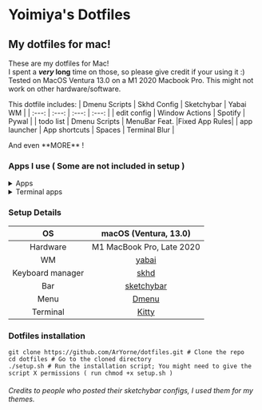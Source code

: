 # Yoimiya's Dotfiles
## My dotfiles for mac!
These are my dotfiles for Mac! <br>
I spent a ***very* long** time on those, so please give credit if your using it :) <br>
Tested on MacOS Ventura 13.0 on a M1 2020 Macbook Pro. This might not work on other hardware/software.<br>

This dotfile includes:
| Dmenu Scripts | Skhd Config    | Sketchybar    | Yabai WM      | 
|    :---:      |     :---:      |     :---:     |     :---:     |
| edit config   | Window Actions | Spotify       | Pywal         |
| todo list     | Dmenu Scripts  | MenuBar Feat. |Fixed App Rules|
| app launcher  | App shortcuts  | Spaces        | Terminal Blur |
</table>
And even **MORE** !

### Apps I use ( Some are not included in setup )
<details><summary>Apps</summary>
<p>
Discord - Chatting<br>
Kitty - GPU terminal<br>
Wezterm - Alternative GPU terminal<br>
Spotify - music player<br>
Firefox - Browser<br>
</p>
</details>
<details><summary>Terminal apps</summary>
<p>
Micro, Nvim - Text editor<br>
Cava - Music visualizer<br>
nnn, fzf - File browser<br>
bottom - Resource monitor<br>
Ncmpcpp - Music player<br>
+ Other commands!<br>
</p>
</details>

### Setup Details
|OS|macOS (Ventura, 13.0)|
|:---:|:---:|
|Hardware|M1 MacBook Pro, Late 2020|
|WM|[yabai](https://github.com/koekeishiya/yabai)|
|Keyboard manager|[skhd](https://github.com/koekeishiya/skhd)|
|Bar|[sketchybar](https://github.com/FelixKratz/SketchyBar)|
|Menu|[Dmenu](https://tools.suckless.org/dmenu/)|
|Terminal|[Kitty](https://github.com/kovidgoyal/kitty)|
</table>

### Dotfiles installation

```Shell
git clone https://github.com/ArYorne/dotfiles.git # Clone the repo
cd dotfiles # Go to the cloned directory
./setup.sh # Run the installation script; You might need to give the script X permissions ( run chmod +x setup.sh )
```

###### Credits to people who posted their sketchybar configs, I used them for my themes.